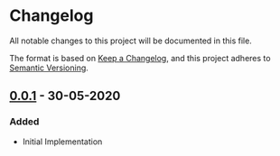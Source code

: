 # Changelog
All notable changes to this project will be documented in this file.

The format is based on [Keep a Changelog](https://keepachangelog.com/en/1.0.0/),
and this project adheres to [Semantic Versioning](https://semver.org/spec/v2.0.0.html).


## [0.0.1] - 30-05-2020

### Added 
 - Initial Implementation


[0.0.1]: https://github.com/RoyTheunissen/GPU-Spline-Deformation/releases/tag/v0.0.1


